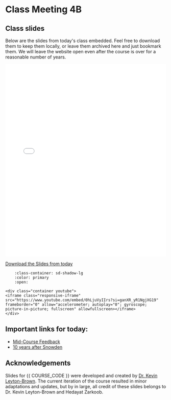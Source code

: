 # Class Meeting 4B

## Class slides

Below are the slides from today's class embedded.
Feel free to download them to keep them locally, or leave them archived here and just bookmark them.
We will leave the website open even after the course is over for a reasonable number of years.

<div>
<iframe src="../../2024_S1_Class4B.pdf" width="100%" height="600px" frameBorder="0"> </iframe>
</div>

[Download the Slides from today](https://github.com/ubc-cs/cpsc430/raw/main/files/2024_S1_Class4B.pdf)

```{dropdown} 1. Edward Snowden initial Interview
    :class-container: sd-shadow-lg
    :color: primary
    :open:

<div class="container youtube">
<iframe class="responsive-iframe" src="https://www.youtube.com/embed/0hLjuVyIIrs?si=ganXR_yR1NgjXG19" frameborder="0" allow="accelerometer; autoplay="0"; gyroscope; picture-in-picture; fullscreen" allowfullscreen></iframe>
</div>
```

## Important links for today:

- [Mid-Course Feedback](https://ubc.ca1.qualtrics.com/jfe/form/SV_cIQ51ykOCbPRNsO)
- [10 years after Snowden](https://www.youtube.com/watch?v=sb8zQPye5_I&pp=ygUWMTAgeWVhcnMgYWZ0ZXIgc25vd2Rlbg%3D%3D)

## Acknowledgements

Slides for {{ COURSE_CODE }} were developed and created by [Dr. Kevin Leyton-Brown](https://www.cs.ubc.ca/~kevinlb/). The current iteration of the course resulted in minor adaptations and updates, but by in large, all credit of these slides belongs to Dr. Kevin Leyton-Brown and Hedayat Zarkoob.